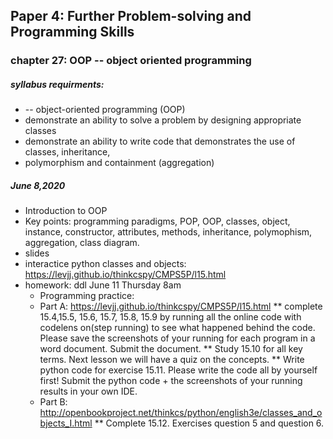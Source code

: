 ## Paper 4: Further Problem-solving and Programming Skills
### chapter 27: OOP -- object oriented programming
##### syllabus requirments: 
* -- object-oriented programming (OOP)
* demonstrate an ability to solve a problem by designing appropriate classes
* demonstrate an ability to write code that demonstrates the use of classes, inheritance,
* polymorphism and containment (aggregation)


##### June 8,2020 
* Introduction to OOP
* Key points: programming paradigms, POP, OOP, classes, object, instance, constructor, attributes, methods, inheritance, polymophism, aggregation, class diagram. 
* slides
* interactice python classes and objects:  https://levjj.github.io/thinkcspy/CMPS5P/l15.html 
* homework: ddl  June 11 Thursday 8am
   * Programming practice: 
   *  Part A: https://levjj.github.io/thinkcspy/CMPS5P/l15.html 
   **  complete 15.4,15.5, 15.6, 15.7, 15.8, 15.9 by running all the online code with codelens on(step running) to see what happened behind the code. Please save the screenshots of your running for each program in a word document. Submit the document.
   ** Study 15.10 for all key terms.  Next lesson we will have a quiz on the concepts.
   **  Write python code for exercise 15.11. Please write the code all by yourself first! Submit the python code + the screenshots of your running results in your own IDE.
    *  Part B: http://openbookproject.net/thinkcs/python/english3e/classes_and_objects_I.html
   ** Complete 15.12. Exercises question 5 and question 6.
